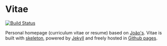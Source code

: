 
# Vitae

[![Build Status](https://travis-ci.org/mayank-kr-verma/vitae.svg?branch=gh-pages)](https://travis-ci.org/mayank-kr-verma/vitae)

Personal homepage (curriculum vitae or resume) based on [João's](https://github.com/joaomoreno/resume).
Vitae is built with [skeleton](http://getskeleton.com/), powered by [Jekyll](http://jekyllrb.com/) and freely
hosted in [Github pages](https://pages.github.com/).
